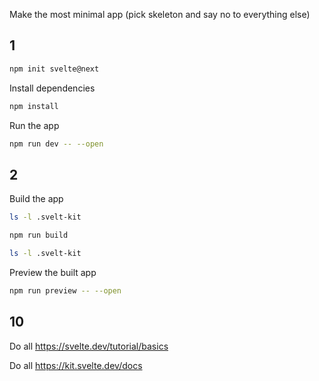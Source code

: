 Make the most minimal app (pick skeleton and say no to everything else)

## 1

```bash
npm init svelte@next
```

Install dependencies

```bash
npm install
```

Run the app

```bash
npm run dev -- --open
```

## 2

Build the app

```bash
ls -l .svelt-kit
```

```bash
npm run build
```

```bash
ls -l .svelt-kit
```

Preview the built app

```bash
npm run preview -- --open
```












## 10

Do all https://svelte.dev/tutorial/basics

Do all https://kit.svelte.dev/docs
